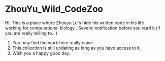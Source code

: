 # ZhouYu_Wild_CodeZoo

Hi, This is a place where Zhouyu Lu's hide his written code in his life working for computational biology .
Several notification before you read it (if you are really willing to...)
1. You may find the work here really naive.
2. This collection is still updating as long as you have access to it.
3. Wish you a happy good day.


